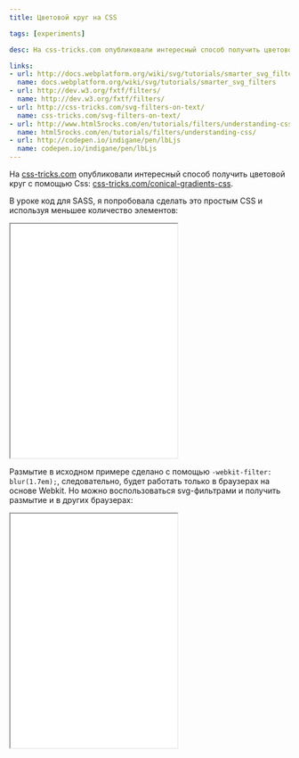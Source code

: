 ```yaml
---
title: Цветовой круг на CSS

tags: [experiments]

desc: На css-tricks.com опубликовали интересный способ получить цветовой круг с помощью Css. В уроке код для SASS, я попробовала сделать это простым CSS и используя меньшее количество элементов.

links:
- url: http://docs.webplatform.org/wiki/svg/tutorials/smarter_svg_filters
  name: docs.webplatform.org/wiki/svg/tutorials/smarter_svg_filters
- url: http://dev.w3.org/fxtf/filters/
  name: http://dev.w3.org/fxtf/filters/
- url: http://css-tricks.com/svg-filters-on-text/
  name: css-tricks.com/svg-filters-on-text/
- url: http://www.html5rocks.com/en/tutorials/filters/understanding-css/
  name: html5rocks.com/en/tutorials/filters/understanding-css/
- url: http://codepen.io/indigane/pen/lbLjs
  name: codepen.io/indigane/pen/lbLjs
---
```


На  <a href="http://css-tricks.com/">css-tricks.com</a> опубликовали интересный способ получить цветовой круг с помощью Css: <a href="http://css-tricks.com/conical-gradients-css/">css-tricks.com/conical-gradients-css</a>.

В уроке код для SASS, я попробовала сделать это простым CSS и используя меньшее количество элементов:<!--more-->

<iframe class="live-snippet" style="height: 420px" src="../assets/demo/tsvetovoj-krug-na-css/demo_1.html?output"></iframe>

Размытие в исходном примере сделано с помощью <code>-webkit-filter: blur(1.7em);</code>, следовательно, будет работать только в браузерах на основе Webkit.
Но можно воспользоваться svg-фильтрами и получить размытие и в других браузерах:

<iframe class="live-snippet" style="height: 420px" src="../assets/demo/tsvetovoj-krug-na-css/demo_2.html?output"></iframe>
